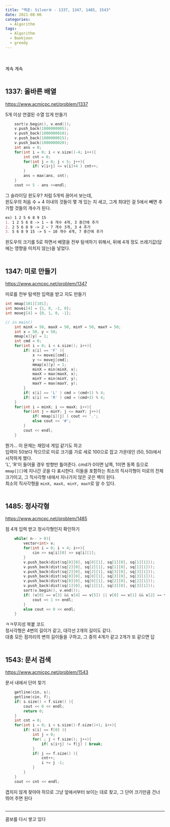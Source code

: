 ```yaml
---
title: "백준: Silver⑧ - 1337, 1347, 1485, 1543"
date: 2021-08-06
categories:
  - Algorithm
tags:
  - Algorithm
  - Baekjoon
  - greedy
---
```


<br></br>
계속 계속
<br></br>

## 1337: 올바른 배열
https://www.acmicpc.net/problem/1337

5개 이상 연결된 수열 있게 만들기

```cpp
    sort(v.begin(), v.end());
    v.push_back(1000000005);
    v.push_back(1000000010);
    v.push_back(1000000015);
    v.push_back(1000000020);
    int ans = 0;
    for(int i = 0; i < v.size()-4; i++){
        int cnt = 0;
        for(int j = 0; j < 5; j++){
            if( v[i+j] <= v[i]+4 ) cnt++;
        }
        ans = max(ans, cnt);
    }
    cout << 5 - ans <<endl;
```
그 슬라이딩 윈도우? 처럼 5개씩 끊어서 보는데,  
윈도우의 처음 수 + 4 이내의 것들이 몇 개 있는 지 세고, 그게 최대인 걸 5에서 빼면 추가할 것들의 개수가 된다.
```md
ex) 1 2 5 6 8 9 15
1. 1 2 5 6 8 -> 1 ~ 6 개수 4개, 3 중간에 추가
2. 2 5 6 8 9 -> 2 ~ 7 개수 3개, 3 4 추가
3. 5 6 8 9 15 -> 5 ~ 10 개수 4개, 7 중간에 추가
```
윈도우의 크기를 5로 하면서 배열을 전부 탐색하기 위해서, 뒤에 4개 정도 쓰레기값(답에는 영향을 미치지 않는)을 넣었다.
<br></br>

## 1347: 미로 만들기
https://www.acmcpc.net/problem/1347

미로를 전부 탐색한 입력을 받고 지도 만들기

```cpp
int mmap[101][101];
int movei[4] = {1, 0, -1, 0};
int movej[4] = {0, 1, 0, -1};

// in main()
    int minX = 50, maxX = 50, minY = 50, maxY = 50;
    int x = 50, y = 50;
    mmap[x][y] = 1;
    int cmd = 0;
    for(int i = 0; i < s.size(); i++){
        if( s[i] == 'F' ){
            x += movei[cmd];
            y += movej[cmd];
            mmap[x][y] = 1;
            minX = min(minX, x);
            maxX = max(maxX, x);
            minY = min(minY, y);
            maxY = max(maxY, y);
        }
        if( s[i] == 'L' ) cmd = (cmd+1) % 4;
        if( s[i] == 'R' ) cmd = (cmd+3) % 4;
    }
    for(int i = minX; i <= maxX; i++){
        for(int j = minY; j <= maxY; j++){
            if( mmap[i][j] ) cout << '.';
            else cout << '#';
        }
        cout << endl;
    }
```
뭔가... 이 문제는 재밌네 게임 같기도 하고  
입력이 50보다 작으므로 미로 크기를 가로 세로 100으로 잡고 가운데인 (50, 50)에서 시작하게 했다.  
'L', 'R'이 들어올 경우 방향만 틀어준다. cmd가 0이면 남쪽, 1이면 동쪽 등으로  
`mmap[][]`에 지나간 곳을 다 표시한다. 이들을 포함하는 최소의 직사각형이 미로의 전체 크기이고, 그 직사각형 내에서 지나가지 않은 곳은 벽이 된다.  
최소의 직사각형을 `minX, maxX, minY, maxY`로 알 수 있다.
<br></br>

## 1485: 정사각형
https://www.acmcpc.net/problem/1485

점 4개 입력 받고 정사각형인지 확인하기

```cpp
    while( n-- > 0){
        vector<int> v;
        for(int i = 0; i < 4; i++){
            cin >> sq[i][0] >> sq[i][1];
        }
        v.push_back(dist(sq[0][0], sq[0][1], sq[1][0], sq[1][1]));
        v.push_back(dist(sq[2][0], sq[2][1], sq[1][0], sq[1][1]));
        v.push_back(dist(sq[2][0], sq[2][1], sq[3][0], sq[3][1]));
        v.push_back(dist(sq[0][0], sq[0][1], sq[3][0], sq[3][1]));
        v.push_back(dist(sq[0][0], sq[0][1], sq[2][0], sq[2][1]));
        v.push_back(dist(sq[1][0], sq[1][1], sq[3][0], sq[3][1]));
        sort(v.begin(), v.end());
        if( (v[0] == v[3] && v[4] == v[5]) || v[0] == v[1] && v[2] == v[5] ){
            cout << 1 << endl;
        }
        else cout << 0 << endl;
    }
```
ㅋㅋ무지성 복붙 코드  
정사각형은 4변의 길이가 같고, 대각선 2개의 길이도 같다.  
대충 모든 점끼리의 변의 길이들을 구하고, 그 중의 4개가 같고 2개가 또 같으면 답
<br></br>

## 1543: 문서 검색
https://www.acmicpc.net/problem/1543

문서 내에서 단어 찾기

```cpp
    getline(cin, s);
    getline(cin, f);
    if( s.size() < f.size() ){
        cout << 0 << endl;
        return 0;
    }
    int cnt = 0;
    for(int i = 0; i < s.size()-f.size()+1; i++){
        if( s[i] == f[0] ){
            int j = 0;
            for( ; j < f.size(); j++){
                if( s[i+j] != f[j] ) break;
            }
            if( j == f.size() ){
                cnt++;
                i += j -1;
            }
        }
    }
    cout << cnt << endl;
```
겹치지 않게 찾아야 하므로 그냥 앞에서부터 보이는 대로 찾고, 그 단어 크기만큼 건너 뛰어 주면 된다
<br></br>

---
콤보를 다시 쌓고 있다
<br></br>
